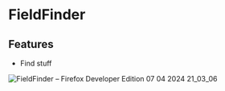 # FieldFinder

## Features
 - Find stuff

![FieldFinder – Firefox Developer Edition 07 04 2024 21_03_06](https://github.com/FackoTall/FieldFinder/assets/55063400/33cff4a3-fd7a-4238-83a5-709a0a167f06)
